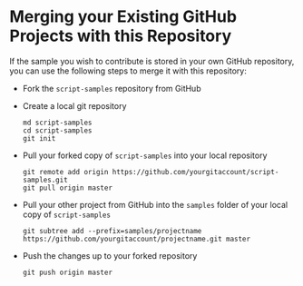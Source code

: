 # Merging your Existing GitHub Projects with this Repository

If the sample you wish to contribute is stored in your own GitHub repository, you can use the following steps to merge it with this repository:

* Fork the `script-samples` repository from GitHub
* Create a local git repository

    ```shell
    md script-samples
    cd script-samples
    git init
    ```

* Pull your forked copy of `script-samples` into your local repository

    ```shell
    git remote add origin https://github.com/yourgitaccount/script-samples.git
    git pull origin master
    ```

* Pull your other project from GitHub into the `samples` folder of your local copy of `script-samples`

    ```shell
    git subtree add --prefix=samples/projectname https://github.com/yourgitaccount/projectname.git master
    ```

* Push the changes up to your forked repository

    ```shell
    git push origin master
    ```